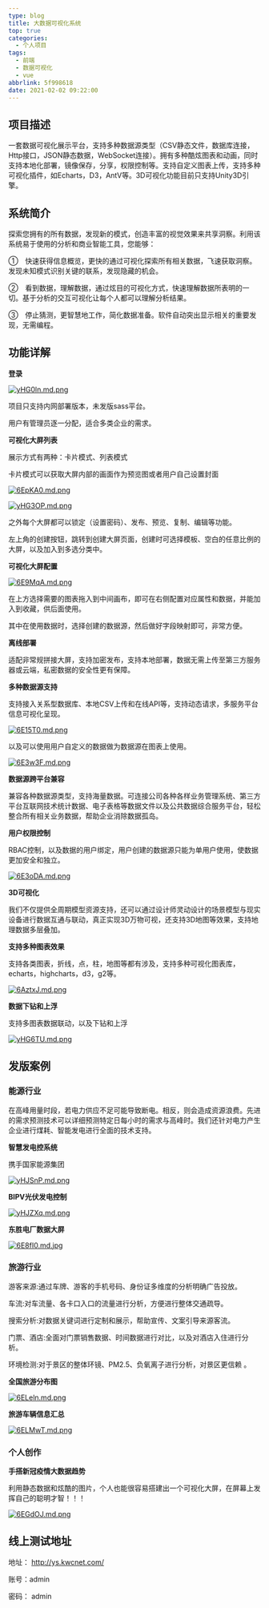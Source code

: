 ```yaml
---
type: blog
title: 大数据可视化系统
top: true
categories:
  - 个人项目
tags:
  - 前端
  - 数据可视化
  - vue
abbrlink: 5f998618
date: 2021-02-02 09:22:00
---
```


## 项目描述

一套数据可视化展示平台，支持多种数据源类型（CSV静态文件，数据库连接，Http接口，JSON静态数据，WebSocket连接）。拥有多种酷炫图表和动画，同时支持本地化部署，镜像保存，分享，权限控制等。支持自定义图表上传，支持多种可视化插件，如Echarts，D3，AntV等。3D可视化功能目前只支持Unity3D引擎。

## 系统简介

探索您拥有的所有数据，发现新的模式，创造丰富的视觉效果来共享洞察。利用该系统易于使用的分析和商业智能工具，您能够：

①　快速获得信息概览，更快的通过可视化探索所有相关数据，飞速获取洞察。发现未知模式识别关键的联系，发现隐藏的机会。

②　看到数据，理解数据，通过炫目的可视化方式，快速理解数据所表明的一切。基于分析的交互可视化让每个人都可以理解分析结果。

③　停止猜测，更智慧地工作，简化数据准备。软件自动突出显示相关的重要发现，无需编程。

## 功能详解

**登录**

[![yHG0ln.md.png](https://s3.ax1x.com/2021/02/22/yHG0ln.md.png)](https://imgchr.com/i/yHG0ln)

项目只支持内网部署版本，未发版sass平台。

用户有管理员逐一分配，适合多类企业的需求。

**可视化大屏列表**

展示方式有两种：卡片模式、列表模式

卡片模式可以获取大屏内部的画面作为预览图或者用户自己设置封面

[![6EpKA0.md.png](https://s3.ax1x.com/2021/03/03/6EpKA0.md.png)](https://imgtu.com/i/6EpKA0)

[![yHG3OP.md.png](https://s3.ax1x.com/2021/02/22/yHG3OP.md.png)](https://imgchr.com/i/yHG3OP)

之外每个大屏都可以锁定（设置密码）、发布、预览、复制、编辑等功能。

左上角的创建按钮，跳转到创建大屏页面，创建时可选择模板、空白的任意比例的大屏，以及加入到多选分类中。

**可视化大屏配置**

[![6E9MqA.md.png](https://s3.ax1x.com/2021/03/03/6E9MqA.md.png)](https://imgtu.com/i/6E9MqA)

在上方选择需要的图表拖入到中间画布，即可在右侧配置对应属性和数据，并能加入到收藏，供后面使用。

其中在使用数据时，选择创建的数据源，然后做好字段映射即可，非常方便。

**离线部署**

适配非常规拼接大屏，支持加密发布，支持本地部署，数据无需上传至第三方服务器或云端，私密数据的安全性更有保障。 

**多种数据源支持** 

支持接入关系型数据库、本地CSV上传和在线API等，支持动态请求，多服务平台信息可视化呈现。 

[![6E15T0.md.png](https://s3.ax1x.com/2021/03/03/6E15T0.md.png)](https://imgtu.com/i/6E15T0)

以及可以使用用户自定义的数据做为数据源在图表上使用。

[![6E3w3F.md.png](https://s3.ax1x.com/2021/03/03/6E3w3F.md.png)](https://imgtu.com/i/6E3w3F)

**数据源跨平台兼容** 

兼容各种数据源类型，支持海量数据。可连接公司各种各样业务管理系统、第三方平台互联网技术统计数据、电子表格等数据文件以及公共数据综合服务平台，轻松整合所有相关业务数据，帮助企业消除数据孤岛。 

**用户权限控制**

RBAC控制，以及数据的用户绑定，用户创建的数据源只能为单用户使用，使数据更加安全和独立。

[![6E3oDA.md.png](https://s3.ax1x.com/2021/03/03/6E3oDA.md.png)](https://imgtu.com/i/6E3oDA)

**3D可视化** 

我们不仅提供全周期模型资源支持，还可以通过设计师灵动设计的场景模型与现实设备进行数据互通与联动，真正实现3D万物可视，还支持3D地图等效果，支持地理数据多层叠加。 

**支持多种图表效果**

支持各类图表，折线，点，柱，地图等都有涉及，支持多种可视化图表库，echarts，highcharts，d3，g2等。

[![6AztxJ.md.png](https://s3.ax1x.com/2021/03/03/6AztxJ.md.png)](https://imgtu.com/i/6AztxJ)

**数据下钻和上浮**

支持多图表数据联动，以及下钻和上浮

[![yHG6TU.md.png](https://s3.ax1x.com/2021/02/22/yHG6TU.md.png)](https://imgchr.com/i/yHG6TU)

<!-- more -->

## 发版案例

### 能源行业

在高峰用量时段，若电力供应不足可能导致断电。相反，则会造成资源浪费。先进的需求预测技术可以详细预测特定日每小时的需求与高峰时。我们还针对电力产生企业进行煤耗、智能发电进行全面的技术支持。

**智慧发电控系统**

携手国家能源集团

[![yHJSnP.md.png](https://s3.ax1x.com/2021/02/22/yHJSnP.md.png)](https://imgchr.com/i/yHJSnP)

**BIPV光伏发电控制**

[![yHJZXq.md.png](https://s3.ax1x.com/2021/02/22/yHJZXq.md.png)](https://imgchr.com/i/yHJZXq)

**东胜电厂数据大屏**

[![6E8fI0.md.jpg](https://s3.ax1x.com/2021/03/03/6E8fI0.md.jpg)](https://imgtu.com/i/6E8fI0)

### 旅游行业

游客来源:通过车牌、游客的手机号码、身份证多维度的分析明确广告投放。

车流:对车流量、各卡口入口的流量进行分析，方便进行整体交通疏导。

搜索分析:对数据关键词进行定制和展示，帮助宣传、文案引导来源客流。

门票、酒店:全面对门票销售数据、时间数据进行对比，以及对酒店入住进行分析。

环境检测:对于景区的整体环镜、PM2.5、负氧离子进行分析，对景区更信赖 。

**全国旅游分布图**

[![6ELeln.md.png](https://s3.ax1x.com/2021/03/04/6ELeln.md.png)](https://imgtu.com/i/6ELeln)

**旅游车辆信息汇总**

[![6ELMwT.md.png](https://s3.ax1x.com/2021/03/04/6ELMwT.md.png)](https://imgtu.com/i/6ELMwT)

### 个人创作

**手搭新冠疫情大数据趋势**

利用静态数据和炫酷的图片，个人也能很容易搭建出一个可视化大屏，在屏幕上发挥自己的聪明才智！！！

[![6EGdOJ.md.png](https://s3.ax1x.com/2021/03/03/6EGdOJ.md.png)](https://imgtu.com/i/6EGdOJ)

## 线上测试地址

地址： http://ys.kwcnet.com/

账号：admin

密码： admin